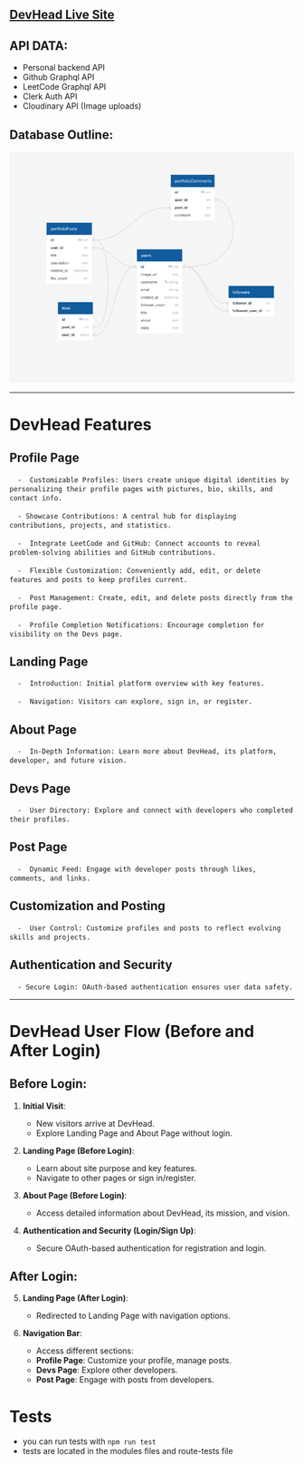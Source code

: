 ## [DevHead Live Site](https://dev-head-willyv4.vercel.app/)

## API DATA:

- Personal backend API
- Github Graphql API
- LeetCode Graphql API
- Clerk Auth API
- Cloudinary API (Image uploads)

## Database Outline:

![Database Schema](./public/database.png)

---

# DevHead Features

>

## Profile Page

      -  Customizable Profiles: Users create unique digital identities by personalizing their profile pages with pictures, bio, skills, and contact info.

      - Showcase Contributions: A central hub for displaying contributions, projects, and statistics.

      -  Integrate LeetCode and GitHub: Connect accounts to reveal problem-solving abilities and GitHub contributions.

      -  Flexible Customization: Conveniently add, edit, or delete features and posts to keep profiles current.

      -  Post Management: Create, edit, and delete posts directly from the profile page.

      -  Profile Completion Notifications: Encourage completion for visibility on the Devs page.

## Landing Page

      -  Introduction: Initial platform overview with key features.

      -  Navigation: Visitors can explore, sign in, or register.

## About Page

      -  In-Depth Information: Learn more about DevHead, its platform, developer, and future vision.

## Devs Page

      -  User Directory: Explore and connect with developers who completed their profiles.

## Post Page

      -  Dynamic Feed: Engage with developer posts through likes, comments, and links.

## Customization and Posting

      -  User Control: Customize profiles and posts to reflect evolving skills and projects.

## Authentication and Security

      - Secure Login: OAuth-based authentication ensures user data safety.

---

# DevHead User Flow (Before and After Login)

## Before Login:

1.  **Initial Visit**:

    - New visitors arrive at DevHead.
    - Explore Landing Page and About Page without login.

2.  **Landing Page (Before Login)**:

    - Learn about site purpose and key features.
    - Navigate to other pages or sign in/register.

3.  **About Page (Before Login)**:

    - Access detailed information about DevHead, its mission, and vision.

4.  **Authentication and Security (Login/Sign Up)**:
    - Secure OAuth-based authentication for registration and login.

## After Login:

5.  **Landing Page (After Login)**:

    - Redirected to Landing Page with navigation options.

6.  **Navigation Bar**:
    - Access different sections:
    - **Profile Page**: Customize your profile, manage posts.
    - **Devs Page**: Explore other developers.
    - **Post Page**: Engage with posts from developers.

# Tests

- you can run tests with `npm run test`
- tests are located in the modules files and route-tests file
